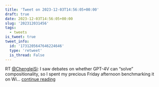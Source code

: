 ```yaml
---
title: 'Tweet on 2023-12-03T14:56:05+00:00'
draft: true
date: 2023-12-03T14:56:05+00:00
slug: '202312031456'
tags:
  - tweets
is_tweet: true
tweet_info:
  id: '1731205647646224646'
  type: 'retweet'
  is_thread: False
---
```




RT [@ChengleiSi](https://x.com/ChengleiSi): I saw debates on whether GPT-4V can “solve” compositionality, so I spent my precious Friday afternoon benchmarking it on Wi… [continue reading](https://x.com/sytelus/status/1731205647646224646)
